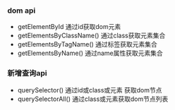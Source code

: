 
### dom api

+ getElementById 通过id获取dom元素
+ getElementsByClassName() 通过class获取元素集合
+ getElementsByTagName() 通过标签获取元素集合
+ getElementsByName() 通过name属性获取元素集合

### 新增查询api

+ querySelector() 通过id或class或元素 获取dom节点
+ querySelectorAll() 通过class或元素获取dom节点列表

